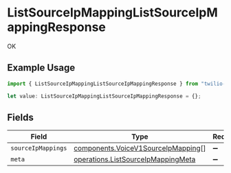 # ListSourceIpMappingListSourceIpMappingResponse

OK

## Example Usage

```typescript
import { ListSourceIpMappingListSourceIpMappingResponse } from "twilio-voice/models/operations";

let value: ListSourceIpMappingListSourceIpMappingResponse = {};
```

## Fields

| Field                                                                                    | Type                                                                                     | Required                                                                                 | Description                                                                              |
| ---------------------------------------------------------------------------------------- | ---------------------------------------------------------------------------------------- | ---------------------------------------------------------------------------------------- | ---------------------------------------------------------------------------------------- |
| `sourceIpMappings`                                                                       | [components.VoiceV1SourceIpMapping](../../models/components/voicev1sourceipmapping.md)[] | :heavy_minus_sign:                                                                       | N/A                                                                                      |
| `meta`                                                                                   | [operations.ListSourceIpMappingMeta](../../models/operations/listsourceipmappingmeta.md) | :heavy_minus_sign:                                                                       | N/A                                                                                      |